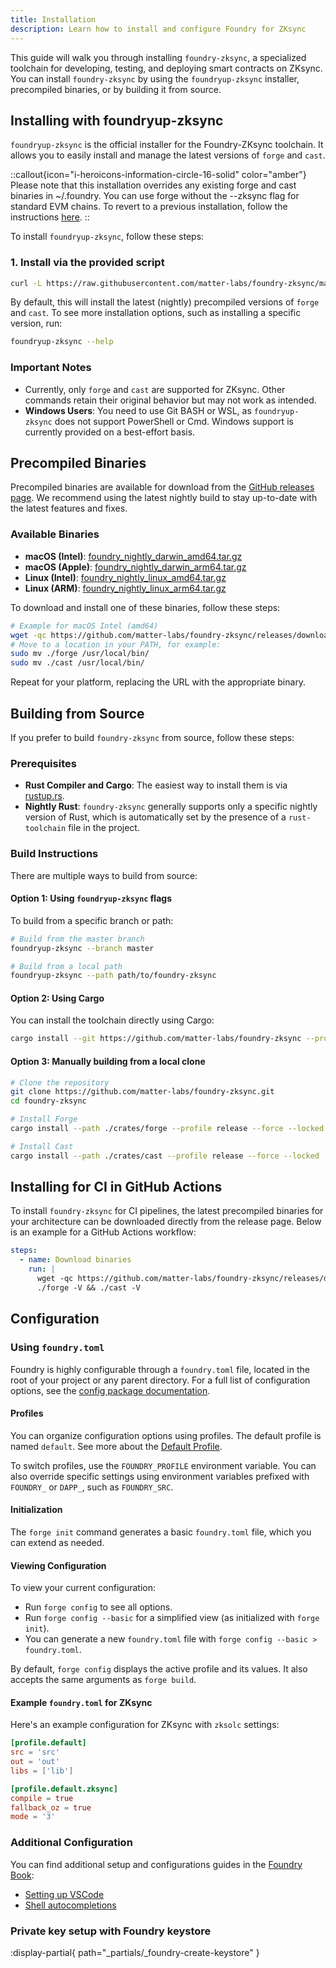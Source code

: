 ```yaml
---
title: Installation
description: Learn how to install and configure Foundry for ZKsync
---
```


This guide will walk you through installing `foundry-zksync`, a specialized toolchain
for developing, testing, and deploying smart contracts on ZKsync. You can install
`foundry-zksync` by using the `foundryup-zksync` installer, precompiled binaries, or by building it from source.

## Installing with foundryup-zksync

`foundryup-zksync` is the official installer for the Foundry-ZKsync toolchain.
It allows you to easily install and manage the latest versions of `forge` and `cast`.

::callout{icon="i-heroicons-information-circle-16-solid" color="amber"}
Please note that this installation overrides any existing forge and cast binaries in ~/.foundry.
You can use forge without the --zksync flag for standard EVM chains. To revert to a previous installation, follow the instructions
[here](https://book.getfoundry.sh/getting-started/installation#using-foundryup).
::

To install `foundryup-zksync`, follow these steps:

### 1. Install via the provided script

```bash
curl -L https://raw.githubusercontent.com/matter-labs/foundry-zksync/main/install-foundry-zksync | bash
```

By default, this will install the latest (nightly) precompiled versions
of `forge` and `cast`. To see more installation options, such as installing a specific version, run:

```bash
foundryup-zksync --help
```

### Important Notes

- Currently, only `forge` and `cast` are supported for ZKsync. Other commands retain their original behavior but may not work as intended.
- **Windows Users**: You need to use Git BASH or WSL, as `foundryup-zksync` does not
support PowerShell or Cmd. Windows support is currently provided on a best-effort basis.

## Precompiled Binaries

Precompiled binaries are available for download from the
[GitHub releases page](https://github.com/matter-labs/foundry-zksync/releases).
We recommend using the latest nightly build to stay up-to-date with the latest features and fixes.

### Available Binaries

- **macOS (Intel)**: [foundry_nightly_darwin_amd64.tar.gz](https://github.com/matter-labs/foundry-zksync/releases/download/nightly/foundry_nightly_darwin_amd64.tar.gz)
- **macOS (Apple)**: [foundry_nightly_darwin_arm64.tar.gz](https://github.com/matter-labs/foundry-zksync/releases/download/nightly/foundry_nightly_darwin_arm64.tar.gz)
- **Linux (Intel)**: [foundry_nightly_linux_amd64.tar.gz](https://github.com/matter-labs/foundry-zksync/releases/download/nightly/foundry_nightly_linux_amd64.tar.gz)
- **Linux (ARM)**: [foundry_nightly_linux_arm64.tar.gz](https://github.com/matter-labs/foundry-zksync/releases/download/nightly/foundry_nightly_linux_arm64.tar.gz)

To download and install one of these binaries, follow these steps:

```bash
# Example for macOS Intel (amd64)
wget -qc https://github.com/matter-labs/foundry-zksync/releases/download/nightly/foundry_nightly_darwin_amd64.tar.gz -O - | tar -xz
# Move to a location in your PATH, for example:
sudo mv ./forge /usr/local/bin/
sudo mv ./cast /usr/local/bin/
```

Repeat for your platform, replacing the URL with the appropriate binary.

## Building from Source

If you prefer to build `foundry-zksync` from source, follow these steps:

### Prerequisites

- **Rust Compiler and Cargo**: The easiest way to install them is via [rustup.rs](https://rustup.rs/).
- **Nightly Rust**: `foundry-zksync` generally supports only a specific nightly version
of Rust, which is automatically set by the presence of a `rust-toolchain` file in the project.

### Build Instructions

There are multiple ways to build from source:

#### Option 1: Using `foundryup-zksync` flags

To build from a specific branch or path:

```bash
# Build from the master branch
foundryup-zksync --branch master

# Build from a local path
foundryup-zksync --path path/to/foundry-zksync
```

#### Option 2: Using Cargo

You can install the toolchain directly using Cargo:

```bash
cargo install --git https://github.com/matter-labs/foundry-zksync --profile release --locked forge cast
```

#### Option 3: Manually building from a local clone

```bash
# Clone the repository
git clone https://github.com/matter-labs/foundry-zksync.git
cd foundry-zksync

# Install Forge
cargo install --path ./crates/forge --profile release --force --locked

# Install Cast
cargo install --path ./crates/cast --profile release --force --locked
```

## Installing for CI in GitHub Actions

To install `foundry-zksync` for CI pipelines, the latest precompiled binaries for your
architecture can be downloaded directly from the release page. Below is an example for a GitHub Actions workflow:

```yaml
steps:
  - name: Download binaries
    run: |
      wget -qc https://github.com/matter-labs/foundry-zksync/releases/download/nightly/foundry_nightly_linux_amd64.tar.gz -O - | tar -xz
      ./forge -V && ./cast -V
```

## Configuration

### Using `foundry.toml`

Foundry is highly configurable through a `foundry.toml` file, located in the root of your project or any parent directory.
For a full list of configuration options, see the [config package documentation](https://github.com/matter-labs/foundry-zksync/blob/main/crates/config/README.md#all-options).

#### Profiles

You can organize configuration options using profiles. The default profile is named `default`. See more about the [Default Profile](https://github.com/matter-labs/foundry-zksync/blob/main/crates/config/README.md#default-profile).

To switch profiles, use the `FOUNDRY_PROFILE` environment variable. You can also override specific settings using environment variables prefixed
with `FOUNDRY_` or `DAPP_`, such as `FOUNDRY_SRC`.

#### Initialization

The `forge init` command generates a basic `foundry.toml` file, which you can extend as needed.

#### Viewing Configuration

To view your current configuration:

- Run `forge config` to see all options.
- Run `forge config --basic` for a simplified view (as initialized with `forge init`).
- You can generate a new `foundry.toml` file with `forge config --basic > foundry.toml`.

By default, `forge config` displays the active profile and its values. It also accepts the same arguments as `forge build`.

#### Example `foundry.toml` for ZKsync

Here's an example configuration for ZKsync with `zksolc` settings:

```toml
[profile.default]
src = 'src'
out = 'out'
libs = ['lib']

[profile.default.zksync]
compile = true
fallback_oz = true
mode = '3'
```

### Additional Configuration

You can find additional setup and configurations guides in the [Foundry Book](https://book.getfoundry.sh/):

- [Setting up VSCode](https://book.getfoundry.sh/config/vscode)
- [Shell autocompletions](https://book.getfoundry.sh/config/shell-autocompletion)

### Private key setup with Foundry keystore

:display-partial{ path="_partials/_foundry-create-keystore" }
